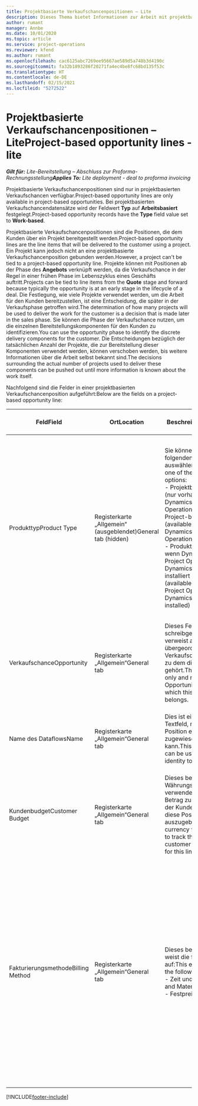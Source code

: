 ```yaml
---
title: Projektbasierte Verkaufschancenpositionen – Lite
description: Dieses Thema bietet Informationen zur Arbeit mit projektbasierten Verkaufschancenpositionen. (Pro)
author: rumant
manager: Annbe
ms.date: 10/01/2020
ms.topic: article
ms.service: project-operations
ms.reviewer: kfend
ms.author: rumant
ms.openlocfilehash: cac6125abc7269ee95667ae589d5a748b3d4190c
ms.sourcegitcommit: fa32b1893286f20271fa4ec4be8fc68bd135f53c
ms.translationtype: HT
ms.contentlocale: de-DE
ms.lasthandoff: 02/15/2021
ms.locfileid: "5272522"
---
```

# <a name="project-based-opportunity-lines---lite"></a><span data-ttu-id="0f9a0-104">Projektbasierte Verkaufschancenpositionen – Lite</span><span class="sxs-lookup"><span data-stu-id="0f9a0-104">Project-based opportunity lines - lite</span></span>

<span data-ttu-id="0f9a0-105">_**Gilt für:** Lite-Bereitstellung – Abschluss zur Proforma-Rechnungsstellung_</span><span class="sxs-lookup"><span data-stu-id="0f9a0-105">_**Applies To:** Lite deployment - deal to proforma invoicing_</span></span>

<span data-ttu-id="0f9a0-106">Projektbasierte Verkaufschancenpositionen sind nur in projektbasierten Verkaufschancen verfügbar.</span><span class="sxs-lookup"><span data-stu-id="0f9a0-106">Project-based opportunity lines are only available in project-based opportunities.</span></span> <span data-ttu-id="0f9a0-107">Bei projektbasierten Verkaufschancendatensätze wird der Feldwert **Typ** auf **Arbeitsbasiert** festgelegt.</span><span class="sxs-lookup"><span data-stu-id="0f9a0-107">Project-based opportunity records have the **Type** field value set to **Work-based**.</span></span>

<span data-ttu-id="0f9a0-108">Projektbasierte Verkaufschancenpositionen sind die Positionen, die dem Kunden über ein Projekt bereitgestellt werden.</span><span class="sxs-lookup"><span data-stu-id="0f9a0-108">Project-based opportunity lines are the line items that will be delivered to the customer using a project.</span></span> <span data-ttu-id="0f9a0-109">Ein Projekt kann jedoch nicht an eine projektbasierte Verkaufschancenposition gebunden werden.</span><span class="sxs-lookup"><span data-stu-id="0f9a0-109">However, a project can't be tied to a project-based opportunity line.</span></span> <span data-ttu-id="0f9a0-110">Projekte können mit Positionen ab der Phase des **Angebots** verknüpft werden, da die Verkaufschance in der Regel in einer frühen Phase im Lebenszyklus eines Geschäfts auftritt.</span><span class="sxs-lookup"><span data-stu-id="0f9a0-110">Projects can be tied to line items from the **Quote** stage and forward because typically the opportunity is at an early stage in the lifecycle of a deal.</span></span> <span data-ttu-id="0f9a0-111">Die Festlegung, wie viele Projekte verwendet werden, um die Arbeit für den Kunden bereitzustellen, ist eine Entscheidung, die später in der Verkaufsphase getroffen wird.</span><span class="sxs-lookup"><span data-stu-id="0f9a0-111">The determination of how many projects will be used to deliver the work for the customer is a decision that is made later in the sales phase.</span></span> <span data-ttu-id="0f9a0-112">Sie können die Phase der Verkaufschance nutzen, um die einzelnen Bereitstellungskomponenten für den Kunden zu identifizieren.</span><span class="sxs-lookup"><span data-stu-id="0f9a0-112">You can use the opportunity phase to identify the discrete delivery components for the customer.</span></span> <span data-ttu-id="0f9a0-113">Die Entscheidungen bezüglich der tatsächlichen Anzahl der Projekte, die zur Bereitstellung dieser Komponenten verwendet werden, können verschoben werden, bis weitere Informationen über die Arbeit selbst bekannt sind.</span><span class="sxs-lookup"><span data-stu-id="0f9a0-113">The decisions surrounding the actual number of projects used to deliver these components can be pushed out until more information is known about the work itself.</span></span>

<span data-ttu-id="0f9a0-114">Nachfolgend sind die Felder in einer projektbasierten Verkaufschancenposition aufgeführt:</span><span class="sxs-lookup"><span data-stu-id="0f9a0-114">Below are the fields on a project-based opportunity line:</span></span>

| <span data-ttu-id="0f9a0-115">**Feld**</span><span class="sxs-lookup"><span data-stu-id="0f9a0-115">**Field**</span></span> | <span data-ttu-id="0f9a0-116">**Ort**</span><span class="sxs-lookup"><span data-stu-id="0f9a0-116">**Location**</span></span> | <span data-ttu-id="0f9a0-117">**Beschreibung**</span><span class="sxs-lookup"><span data-stu-id="0f9a0-117">**Description**</span></span> | <span data-ttu-id="0f9a0-118">**Downstream-Auswirkungen**</span><span class="sxs-lookup"><span data-stu-id="0f9a0-118">**Downstream impact**</span></span> |
| --- | --- | --- | --- |
| <span data-ttu-id="0f9a0-119">Produkttyp</span><span class="sxs-lookup"><span data-stu-id="0f9a0-119">Product Type</span></span> | <span data-ttu-id="0f9a0-120">Registerkarte „Allgemein“ (ausgeblendet)</span><span class="sxs-lookup"><span data-stu-id="0f9a0-120">General tab (hidden)</span></span> | <span data-ttu-id="0f9a0-121">Sie können eine der folgenden Optionen auswählen:</span><span class="sxs-lookup"><span data-stu-id="0f9a0-121">You can select one of the following options:</span></span></br><span data-ttu-id="0f9a0-122">- Projektbasierter Service (nur vorhanden, wenn Dynamics 365 Project Operations installiert ist)</span><span class="sxs-lookup"><span data-stu-id="0f9a0-122">- Project-based service (available only when Dynamics 365 Project Operations is installed)</span></span></br><span data-ttu-id="0f9a0-123">- Produkt (nur verfügbar, wenn Dynamics 365 Project Operations und Dynamics 365 Sales installiert sind)</span><span class="sxs-lookup"><span data-stu-id="0f9a0-123">- Product (available only when Project Operations and Dynamics 365 Sales are installed)</span></span> | <span data-ttu-id="0f9a0-124">Der Wert dieses Feldes wird auf **Projektbasierter Service** festgelegt, wenn Sie eine projektbasierte Verkaufschancenposition aus dem projektbasierten Positionsraster in der Verkaufschance erstellen.</span><span class="sxs-lookup"><span data-stu-id="0f9a0-124">The value of this field is set to **Project-based service** when you create a project-based opportunity line from the project-based lines grid on the Opportunity.</span></span> <br> <span data-ttu-id="0f9a0-125">Wenn Sie diesen Wert ändern oder überschreiben, wird die Projektfunktionalität für Ihre projektbasierten Positionen nicht aktiviert.</span><span class="sxs-lookup"><span data-stu-id="0f9a0-125">If you change or override this value, the project functionality won't be enabled on your project-based line items.</span></span> |
| <span data-ttu-id="0f9a0-126">Verkaufschance</span><span class="sxs-lookup"><span data-stu-id="0f9a0-126">Opportunity</span></span> | <span data-ttu-id="0f9a0-127">Registerkarte „Allgemein“</span><span class="sxs-lookup"><span data-stu-id="0f9a0-127">General tab</span></span> | <span data-ttu-id="0f9a0-128">Dieses Feld ist schreibgeschützt und verweist auf den übergeordneten Verkaufschancendatensatz, zu dem diese Position gehört.</span><span class="sxs-lookup"><span data-stu-id="0f9a0-128">This field is read-only and references parent Opportunity record to which this line item belongs.</span></span> | <span data-ttu-id="0f9a0-129">Es gibt keine nachgelagerten Auswirkungen über dieses Feld.</span><span class="sxs-lookup"><span data-stu-id="0f9a0-129">There is no downstream impact from this field.</span></span> |
| <span data-ttu-id="0f9a0-130">Name des Dataflows</span><span class="sxs-lookup"><span data-stu-id="0f9a0-130">Name</span></span> | <span data-ttu-id="0f9a0-131">Registerkarte „Allgemein“</span><span class="sxs-lookup"><span data-stu-id="0f9a0-131">General tab</span></span> | <span data-ttu-id="0f9a0-132">Dies ist ein bearbeitbares Textfeld, mit dem dieser Position eine kurze Identität zugewiesen werden kann.</span><span class="sxs-lookup"><span data-stu-id="0f9a0-132">This editable text field can be used to give a short identity to the line item.</span></span> | <span data-ttu-id="0f9a0-133">Dieser Wert wird in die Angebotsposition übertragen, wenn Sie aus dieser Verkaufschance ein Angebot erstellen.</span><span class="sxs-lookup"><span data-stu-id="0f9a0-133">This value is carried over to the quote line when you create a quote from this opportunity.</span></span> |
| <span data-ttu-id="0f9a0-134">Kundenbudget</span><span class="sxs-lookup"><span data-stu-id="0f9a0-134">Customer Budget</span></span> | <span data-ttu-id="0f9a0-135">Registerkarte „Allgemein“</span><span class="sxs-lookup"><span data-stu-id="0f9a0-135">General tab</span></span> | <span data-ttu-id="0f9a0-136">Dieses bearbeitbare Währungsfeld kann verwendet werden, um den Betrag zu verfolgen, den der Kunde bereit ist, für diese Position auszugeben.</span><span class="sxs-lookup"><span data-stu-id="0f9a0-136">This editable currency field can be used to track the amount that the customer is willing to spend for this line item.</span></span> | <span data-ttu-id="0f9a0-137">Dieser Wert wird in das entsprechende Feld in der Angebotsposition übertragen, wenn Sie aus dieser Verkaufschance ein Angebot erstellen.</span><span class="sxs-lookup"><span data-stu-id="0f9a0-137">This value is carried over to the corresponding field on the quote line when you create a quote from this opportunity.</span></span> |
| <span data-ttu-id="0f9a0-138">Fakturierungsmethode</span><span class="sxs-lookup"><span data-stu-id="0f9a0-138">Billing Method</span></span> | <span data-ttu-id="0f9a0-139">Registerkarte „Allgemein“</span><span class="sxs-lookup"><span data-stu-id="0f9a0-139">General tab</span></span> | <span data-ttu-id="0f9a0-140">Dieses bearbeitbare Feld weist die folgenden Werte auf:</span><span class="sxs-lookup"><span data-stu-id="0f9a0-140">This editable field has the following values:</span></span></br><span data-ttu-id="0f9a0-141">- Zeit und Material</span><span class="sxs-lookup"><span data-stu-id="0f9a0-141">- Time and Material</span></span></br><span data-ttu-id="0f9a0-142">- Festpreis</span><span class="sxs-lookup"><span data-stu-id="0f9a0-142">- Fixed Price</span></span> | <span data-ttu-id="0f9a0-143">Dieser Wert wird in das entsprechende Feld in der Angebotsposition übertragen, wenn Sie aus dieser Verkaufschance ein Angebot erstellen.</span><span class="sxs-lookup"><span data-stu-id="0f9a0-143">This value is carried over to the corresponding field on the quote line when you create a quote from this opportunity.</span></span> <span data-ttu-id="0f9a0-144">Nachdem die Angebotsposition erstellt wurde, ist das Feld gesperrt und kann nicht geändert werden.</span><span class="sxs-lookup"><span data-stu-id="0f9a0-144">After the quote line is created, the field is locked and can't be changed.</span></span> <span data-ttu-id="0f9a0-145">Weisen Sie diesen Feldwert so genau wie möglich zu.</span><span class="sxs-lookup"><span data-stu-id="0f9a0-145">Assign this field value as accurately as possible.</span></span> <span data-ttu-id="0f9a0-146">Wenn Sie den Wert dieses Felds in der Angebotsposition ändern müssen, löschen Sie die Angebotsposition und erstellen Sie sie neu.</span><span class="sxs-lookup"><span data-stu-id="0f9a0-146">If you need to change the value of this field on the quote line, delete and re-create the quote line.</span></span> |


[!INCLUDE[footer-include](../../includes/footer-banner.md)]